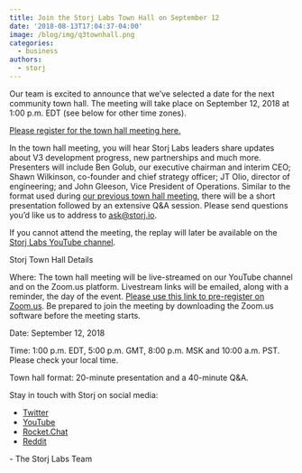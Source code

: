 ```yaml
---
title: Join the Storj Labs Town Hall on September 12
date: '2018-08-13T17:04:37-04:00'
image: /blog/img/q3townhall.png
categories:
  - business
authors:
  - storj
---
```

Our team is excited to announce that we’ve selected a date for the next community town hall. The meeting will take place on September 12, 2018 at 1:00 p.m. EDT (see below for other time zones).

[Please register for the town hall meeting here.](https://zoom.us/webinar/register/WN_EXdIAwmJQySCLLBIoJiOAA)

In the town hall meeting, you will hear Storj Labs leaders share updates about V3 development progress, new partnerships and much more. Presenters will include Ben Golub, our executive chairman and interim CEO; Shawn Wilkinson, co-founder and chief strategy officer; JT Olio, director of engineering; and John Gleeson, Vice President of Operations. Similar to the format used during [our previous town hall meeting](https://storj.io/blog/2018/06/quarterly-update-storj-town-hall-3/), there will be a short presentation followed by an extensive Q&A session. Please send questions you’d like us to address to [ask@storj.io](ask@storj.io).

If you cannot attend the meeting, the replay will later be available on the [Storj Labs YouTube channel](https://www.youtube.com/channel/UC-cTEqWwZV5Rl-h0RZsp2Qw?view_as=subscriber).



Storj Town Hall Details

Where: The town hall meeting will be live-streamed on our YouTube channel and on the Zoom.us platform. Livestream links will be emailed, along with a reminder, the day of the event. [Please use this link to pre-register on Zoom.us](https://zoom.us/webinar/register/WN_EXdIAwmJQySCLLBIoJiOAA). Be prepared to join the meeting by downloading the Zoom.us software before the meeting starts.

Date: September 12, 2018

Time: 1:00 p.m. EDT, 5:00 p.m. GMT, 8:00 p.m. MSK and 10:00 a.m. PST. Please check your local time.

Town hall format: 20-minute presentation and a 40-minute Q&A. 

Stay in touch with Storj on social media:

* [Twitter](https://twitter.com/storjproject)
* [YouTube](https://www.youtube.com/channel/UC-cTEqWwZV5Rl-h0RZsp2Qw)
* [Rocket.Chat](https://community.storj.io/home)
* [Reddit](https://www.reddit.com/r/storj/)

\- The Storj Labs Team
